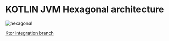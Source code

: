 # KOTLIN JVM Hexagonal architecture

![hexagonal](https://github.com/cherifGsoul/kotlin-hexagonal-architecture-example/assets/109013/48dae416-3fbe-4554-a343-edbc2489cb8e)


[Ktor integration branch](https://github.com/cherifGsoul/kotlin-hexagonal-architecture-example/tree/ktor-integration)